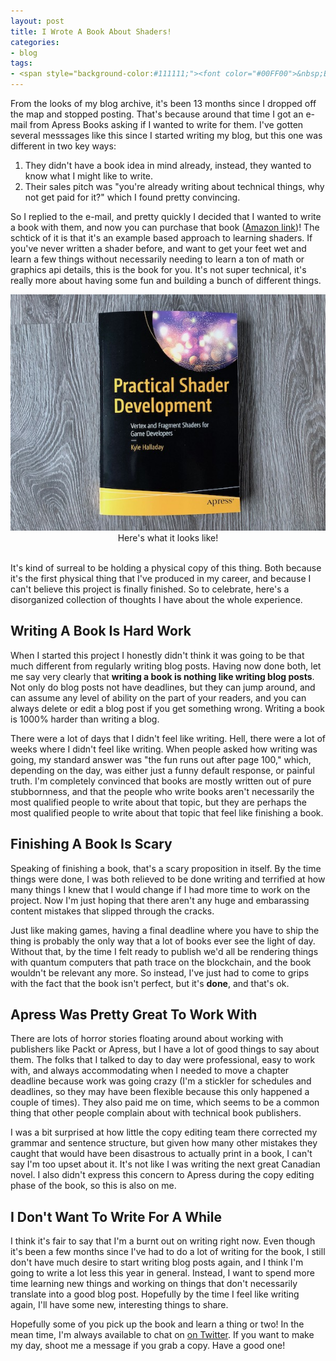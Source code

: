 ```yaml
---
layout: post
title: I Wrote A Book About Shaders!
categories:
- blog
tags:
- <span style="background-color:#111111;"><font color="#00FF00">&nbsp;Blog&nbsp;&nbsp;</font></span>
---
```


From the looks of my blog archive, it's been 13 months since I dropped off the map and stopped posting. That's because around that time I got an e-mail from Apress Books asking if I wanted to write for them. I've gotten several messsages like this since I started writing my blog, but this one was different in two key ways: 

1. They didn't have a book idea in mind already, instead, they wanted to know what I might like to write. 
2. Their sales pitch was "you're already writing about technical things, why not get paid for it?" which I found pretty convincing. 

So I replied to the e-mail, and pretty quickly I decided that I wanted to write a book with them, and now you can purchase that book ([Amazon link](https://www.amazon.com/Practical-Shader-Development-Fragment-Developers/dp/1484244567))! The schtick of it is that it's an example based approach to learning shaders. If you've never written a shader before, and want to get your feet wet and learn a few things without necessarily needing to learn a ton of math or graphics api details, this is the book for you. It's not super technical, it's really more about having some fun and building a bunch of different things. 

<div align="center">
<img src="/images/post_images/2019-04-18/book_cover.JPG" />
Here's what it looks like!
<br><br>
</div>

It's kind of surreal to be holding a physical copy of this thing. Both because it's the first physical thing that I've produced in my career, and because I can't believe this project is finally finished. So to celebrate, here's a disorganized collection of thoughts I have about the whole experience.

## Writing A Book Is Hard Work
When I started this project I honestly didn't think it was going to be that much different from regularly writing blog posts. Having now done both, let me say very clearly that **writing a book is nothing like writing blog posts**. Not only do blog posts not have deadlines, but they can jump around, and can assume any level of ability on the part of your readers, and you can always delete or edit a blog post if you get something wrong. Writing a book is 1000% harder than writing a blog.

There were a lot of days that I didn't feel like writing. Hell, there were a lot of weeks where I didn't feel like writing. When people asked how writing was going, my standard answer was "the fun runs out after page 100," which, depending on the day, was either just a funny default response, or painful truth. I'm completely convinced that books are mostly written out of pure stubbornness, and that the people who write books aren't necessarily the most qualified people to write about that topic, but they are perhaps the most qualified people to write about that topic that feel like finishing a book.


## Finishing A Book Is Scary
Speaking of finishing a book, that's a scary proposition in itself. By the time things were done, I was both relieved to be done writing and terrified at how many things I knew that I would change if I had more time to work on the project. Now I'm just hoping that there aren't any huge and embarassing content mistakes that slipped through the cracks. 

Just like making games, having a final deadline where you have to ship the thing is probably the only way that a lot of books ever see the light of day. Without that, by the time I felt ready to publish we'd all be rendering things with quantum computers that path trace on the blockchain, and the book wouldn't be relevant any more. So instead, I've just had to come to grips with the fact that the book isn't perfect, but it's **done**, and that's ok.


## Apress Was Pretty Great To Work With
There are lots of horror stories floating around about working with publishers like Packt or Apress, but I have a lot of good things to say about them. The folks that I talked to day to day were professional, easy to work with, and always accommodating when I needed to move a chapter deadline because work was going crazy (I'm a stickler for schedules and deadlines, so they may have been flexible because this only happened a couple of times). They also paid me on time, which seems to be a common thing that other people complain about with technical book publishers. 

I was a bit surprised at how little the copy editing team there corrected my grammar and sentence structure, but given how many other mistakes they caught that would have been disastrous to actually print in a book, I can't say I'm too upset about it. It's not like I was writing the next great Canadian novel. I also didn't express this concern to Apress during the copy editing phase of the book, so this is also on me.


## I Don't Want To Write For A While
I think it's fair to say that I'm a burnt out on writing right now. Even though it's been a few months since I've had to do a lot of writing for the book, I still don't have much desire to start writing blog posts again, and I think I'm going to write a lot less this year in general. Instead, I want to spend more time learning new things and working on things that don't necessarily translate into a good blog post. Hopefully by the time I feel like writing again, I'll have some new, interesting things to share. 


Hopefully some of you pick up the book and learn a thing or two! In the mean time, I'm always available to chat on [on Twitter](https://twitter.com/khalladay). If you want to make my day, shoot me a message if you grab a copy. Have a good one!